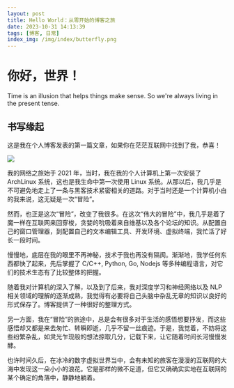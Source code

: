 ```yaml
---
layout: post
title: Hello World：从零开始的博客之旅
date: 2023-10-31 14:13:39
tags: [博客, 日常]
index_img: /img/index/butterfly.png
---
```


# 你好，世界！

Time is an illusion that helps things make sense. So we're always living in the present tense.

## 书写缘起

这是我在个人博客发表的第一篇文章，如果你在茫茫互联网中找到了我，恭喜！

![](pic1.png)

我的网络之旅始于 2021 年，当时，我在我的个人计算机上第一次安装了 ArchLinux 系统，这也是我生命中第一次使用 Linux 系统。从那以后，我几乎是不可避免地走上了一条与黑客技术紧密相关的道路。对于当时还是一个计算机小白的我来说，这无疑是一次“冒险”。

然而，也正是这次“冒险”，改变了我很多。在这次“伟大的冒险”中，我几乎是着了魔一样在互联网来回穿梭，贪婪的吮吸着来自维基以及各个论坛的知识。从配置自己的窗口管理器，到配置自己的文本编辑工具、开发环境、虚拟终端，我忙活了好长一段时间。

慢慢地，底层在我的眼里不再神秘，技术于我也再没有隔阂。渐渐地，我学任何东西都快了起来，先后掌握了 C/C++, Python, Go, Nodejs 等多种编程语言，对它们的技术生态有了比较整体的把握。

随着我对计算机的深入了解，以及到了后来，我对深度学习和神经网络以及 NLP 相关领域的理解的逐渐成熟，我觉得有必要将自己头脑中杂乱无章的知识以良好的形式保存了。博客提供了一种很好的整理方式。

另一方面，我在“冒险”的旅途中，总是会有很多对于生活的感悟想要抒发，而这些感悟却又都是来去匆忙、转瞬即逝，几乎不留一丝痕迹。于是，我觉着，不妨将这些纷繁杂乱，如灵光乍现般的想法掠取几分，记载下来，让它随着时间长河慢慢发酵。

也许时间久后，在冰冷的数字虚拟世界当中，会有未知的旅客在漫漫的互联网的大海中发现这一朵小小的浪花。它是那样的微不足道，但它又确确实实地在互联网的某个确定的角落中，静静地躺着。

